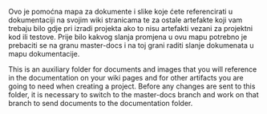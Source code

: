 Ovo je pomoćna mapa za dokumente i slike koje ćete referencirati u dokumentaciji na svojim wiki stranicama te za ostale artefakte koji vam trebaju bilo gdje pri izradi projekta ako to nisu artefakti vezani za projektni kod ili testove. Prije bilo kakvog slanja promjena u ovu mapu potrebno je prebaciti se na granu master-docs i na toj grani raditi slanje dokumenata u mapu dokumentacije.

This is an auxiliary folder for documents and images that you will reference in the documentation on your wiki pages and for other artifacts you are going to need when creating a project. Before any changes are sent to this folder, it is necessary to switch to the master-docs branch and work on that branch to send documents to the documentation folder.

